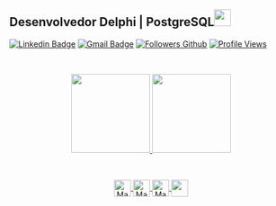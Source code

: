 ## Desenvolvedor Delphi | PostgreSQL<img src="https://media.giphy.com/media/WUlplcMpOCEmTGBtBW/giphy.gif" width="30">
[![Linkedin Badge](https://img.shields.io/badge/-Linkedin-blue?style=flat&logo=Linkedin&logoColor=white&link=https://www.linkedin.com/in/madson-mendes-bba177163/)](https://www.linkedin.com/in/madson-mendes-bba177163/)
[![Gmail Badge](https://img.shields.io/badge/-Gmail-c14438?style=flat&logo=gmail&logoColor=white&link=mailto:madsonmendes87@gmail.com)](mailto:madsonmendes87@gmail.com)
[![Followers Github](https://img.shields.io/github/followers/madsonmendes87?label=Followers)](https://github.com/madsonmendes87)
[![Profile Views](https://komarev.com/ghpvc/?username=madsonmendes87&label=Profile%20views&color=0e75b6&style=flat)](https://github.com/madsonmendes87)

<br/>

<div align="center">
  <p align="center">
  <a href="https://github.com/madsonmendes87">
  <img height="140em" src="https://github-readme-stats.vercel.app/api?username=madsonmendes87&show_icons=true&theme=react&include_all_commits=true&count_private=true"/>
  <img height="140em" src="https://github-readme-stats.vercel.app/api/top-langs/?username=madsonmendes87&layout=compact&langs_count=7&theme=react"/>
   </p>
</div>
<div style="display: inline_block"><br>
  <p align="center">
  <img align="center" alt="Madson-HTML" width="30" src="https://cdn.jsdelivr.net/gh/devicons/devicon/icons/html5/html5-original.svg">
  <img align="center" alt="Madson-CSS" width="30" src="https://cdn.jsdelivr.net/gh/devicons/devicon/icons/css3/css3-original.svg">
  <img align="center" alt="Madson-Js" width="30" src="https://cdn.jsdelivr.net/gh/devicons/devicon/icons/javascript/javascript-original.svg">
  <img align="center" height="30" width="30" src="https://img.icons8.com/officel/40/000000/delphi-ide.png"> 
  </p>
</div>
  
 

